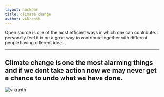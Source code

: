 ```yaml
---
layout: hackbar
title: climate change
author: vikranth
---
```


Open source is one of the most efficient ways in which one can contribute. I personally feel it to be a great way to contribute together with different people having different ideas.

---

## Climate change is one the most alarming things and if we dont take action now we may never get a chance to undo what we have done.

![vikranth]({{site.baseurl}}/assets/images/shahil_akter.jpg)